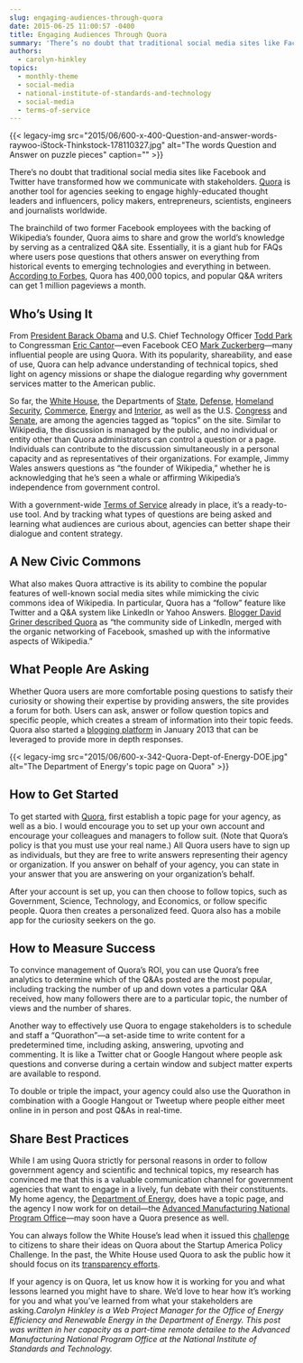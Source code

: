 ```yaml
---
slug: engaging-audiences-through-quora
date: 2015-06-25 11:00:57 -0400
title: Engaging Audiences Through Quora
summary: 'There’s no doubt that traditional social media sites like Facebook and Twitter have transformed how we communicate with stakeholders. Quora is another tool for agencies seeking to engage highly-educated thought leaders and influencers, policy makers, entrepreneurs, scientists, engineers and journalists worldwide. The brainchild of two former Facebook employees with the backing of Wikipedia’s founder, Quora aims to'
authors:
  - carolyn-hinkley
topics:
  - monthly-theme
  - social-media
  - national-institute-of-standards-and-technology
  - social-media
  - terms-of-service
---
```


{{< legacy-img src="2015/06/600-x-400-Question-and-answer-words-raywoo-iStock-Thinkstock-178110327.jpg" alt="The words Question and Answer on puzzle pieces" caption="" >}}

There’s no doubt that traditional social media sites like Facebook and Twitter have transformed how we communicate with stakeholders. [Quora](http://www.quora.com/about) is another tool for agencies seeking to engage highly-educated thought leaders and influencers, policy makers, entrepreneurs, scientists, engineers and journalists worldwide.

The brainchild of two former Facebook employees with the backing of Wikipedia’s founder, Quora aims to share and grow the world’s knowledge by serving as a centralized Q&A site. Essentially, it is a giant hub for FAQs where users pose questions that others answer on everything from historical events to emerging technologies and everything in between. [According to Forbes](http://www.forbes.com/sites/alexkonrad/2014/04/09/quora-raises-80-million-to-stay-independent/), Quora has 400,000 topics, and popular Q&A writers can get 1 million pageviews a month.

## Who’s Using It

From [President Barack Obama](http://www.quora.com/Barack-Obama) and U.S. Chief Technology Officer [Todd Park](http://www.quora.com/Todd-Park-1) to Congressman [Eric Cantor](https://www.quora.com/Eric-Cantor)—even Facebook CEO [Mark Zuckerberg](http://www.quora.com/Mark-Zuckerberg)—many influential people are using Quora. With its popularity, shareability, and ease of use, Quora can help advance understanding of technical topics, shed light on agency missions or shape the dialogue regarding why government services matter to the American public.

So far, the [White House](https://www.quora.com/The-White-House), the Departments of [State](https://www.quora.com/U-S-Department-of-State-1), [Defense](https://www.quora.com/U-S-Department-of-Defense-DOD), [Homeland Security](https://www.quora.com/U-S-Department-of-Homeland-Security), [Commerce](https://www.quora.com/U-S-Department-of-Commerce), [Energy](https://www.quora.com/U-S-Department-of-Energy) and [Interior](https://www.quora.com/U-S-Department-of-the-Interior-DOI), as well as the U.S. [Congress](https://www.quora.com/U-S-Congress-2) and [Senate](https://www.quora.com/U-S-Senate), are among the agencies tagged as &#8220;topics&#8221; on the site. Similar to Wikipedia, the discussion is managed by the public, and no individual or entity other than Quora administrators can control a question or a page. Individuals can contribute to the discussion simultaneously in a personal capacity and as representatives of their organizations. For example, Jimmy Wales answers questions as &#8220;the founder of Wikipedia,&#8221; whether he is acknowledging that he&#8217;s seen a whale or affirming Wikipedia&#8217;s independence from government control.

With a government-wide [Terms of Service](https://www.quora.com/about/government_tos) already in place, it’s a ready-to-use tool. And by tracking what types of questions are being asked and learning what audiences are curious about, agencies can better shape their dialogue and content strategy.

## A New Civic Commons

What also makes Quora attractive is its ability to combine the popular features of well-known social media sites while mimicking the civic commons idea of Wikipedia. In particular, Quora has a “follow” feature like Twitter and a Q&A system like LinkedIn or Yahoo Answers. [Blogger David Griner described Quora](http://thesocialpath.typepad.com/blog/2011/01/11-questions-about-quora-social-medias-new-sensation.html) as &#8220;the community side of LinkedIn, merged with the organic networking of Facebook, smashed up with the informative aspects of Wikipedia.”

## What People Are Asking

Whether Quora users are more comfortable posing questions to satisfy their curiosity or showing their expertise by providing answers, the site provides a forum for both. Users can ask, answer or follow question topics and specific people, which creates a stream of information into their topic feeds. Quora also started a [blogging platform](http://blog.quora.com/Introducing-Blogs-on-Quora) in January 2013 that can be leveraged to provide more in depth responses.

{{< legacy-img src="2015/06/600-x-342-Quora-Dept-of-Energy-DOE.jpg" alt="The Department of Energy's topic page on Quora" >}}

## How to Get Started

To get started with [Quora](http://www.quora.com/Getting-Started-on-Quora), first establish a topic page for your agency, as well as a bio. I would encourage you to set up your own account and encourage your colleagues and managers to follow suit. (Note that Quora’s policy is that you must use your real name.) All Quora users have to sign up as individuals, but they are free to write answers representing their agency or organization. If you answer on behalf of your agency, you can state in your answer that you are answering on your organization’s behalf.

After your account is set up, you can then choose to follow topics, such as Government, Science, Technology, and Economics, or follow specific people. Quora then creates a personalized feed. Quora also has a mobile app for the curiosity seekers on the go.

## How to Measure Success

To convince management of Quora’s ROI, you can use Quora’s free analytics to determine which of the Q&As posted are the most popular, including tracking the number of up and down votes a particular Q&A received, how many followers there are to a particular topic, the number of views and the number of shares.

Another way to effectively use Quora to engage stakeholders is to schedule and staff a “Quorathon”—a set-aside time to write content for a predetermined time, including asking, answering, upvoting and commenting. It is like a Twitter chat or Google Hangout where people ask questions and converse during a certain window and subject matter experts are available to respond.

To double or triple the impact, your agency could also use the Quorathon in combination with a Google Hangout or Tweetup where people either meet online in in person and post Q&As in real-time.

## Share Best Practices

While I am using Quora strictly for personal reasons in order to follow government agency and scientific and technical topics, my research has convinced me that this is a valuable communication channel for government agencies that want to engage in a lively, fun debate with their constituents. My home agency, the [Department of Energy](https://www.quora.com/U-S-Department-of-Energy), does have a topic page, and the agency I now work for on detail—the [Advanced Manufacturing National Program Office](http://manufacturing.gov/amnpo.html)—may soon have a Quora presence as well.

You can always follow the White House’s lead when it issued this [challenge](https://www.whitehouse.gov/blog/2011/12/09/we-want-hear-you-quora-announcing-startup-america-policy-challenge) to citizens to share their ideas on Quora about the Startup America Policy Challenge. In the past, the White House used Quora to ask the public how it should focus on its [transparency efforts](http://www.nextgov.com/emerging-tech/emerging-tech-blog/2013/03/white-house-seeks-transparency-advice-quora/61622/).

If your agency is on Quora, let us know how it is working for you and what lessons learned you might have to share. We’d love to hear how it’s working for you and what you’ve learned from what your stakeholders are asking._Carolyn Hinkley is a Web Project Manager for the Office of Energy Efficiency and Renewable Energy in the Department of Energy. This post was written in her capacity as a part-time remote detailee to the Advanced Manufacturing National Program Office at the National Institute of Standards and Technology._
